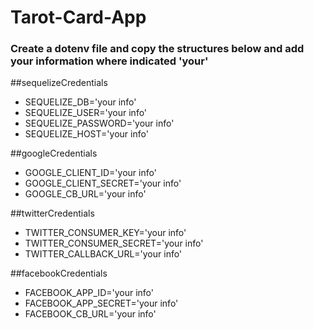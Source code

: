 # Tarot-Card-App
 
### Create a dotenv file and copy the structures below and add your information where indicated 'your'  
##sequelizeCredentials
* SEQUELIZE_DB='your info'
* SEQUELIZE_USER='your info'
* SEQUELIZE_PASSWORD='your info'
* SEQUELIZE_HOST='your info'

##googleCredentials
* GOOGLE_CLIENT_ID='your info' 
* GOOGLE_CLIENT_SECRET='your info'
* GOOGLE_CB_URL='your info'

##twitterCredentials
* TWITTER_CONSUMER_KEY='your info'
* TWITTER_CONSUMER_SECRET='your info'
* TWITTER_CALLBACK_URL='your info'

   
 ##facebookCredentials
 * FACEBOOK_APP_ID='your info'
 * FACEBOOK_APP_SECRET='your info'
 * FACEBOOK_CB_URL='your info'





